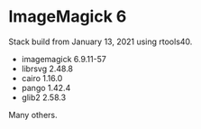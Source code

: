 # ImageMagick 6

Stack build from January 13, 2021 using rtools40.

 - imagemagick 6.9.11-57
 - librsvg 2.48.8
 - cairo 1.16.0
 - pango 1.42.4
 - glib2 2.58.3

Many others.
